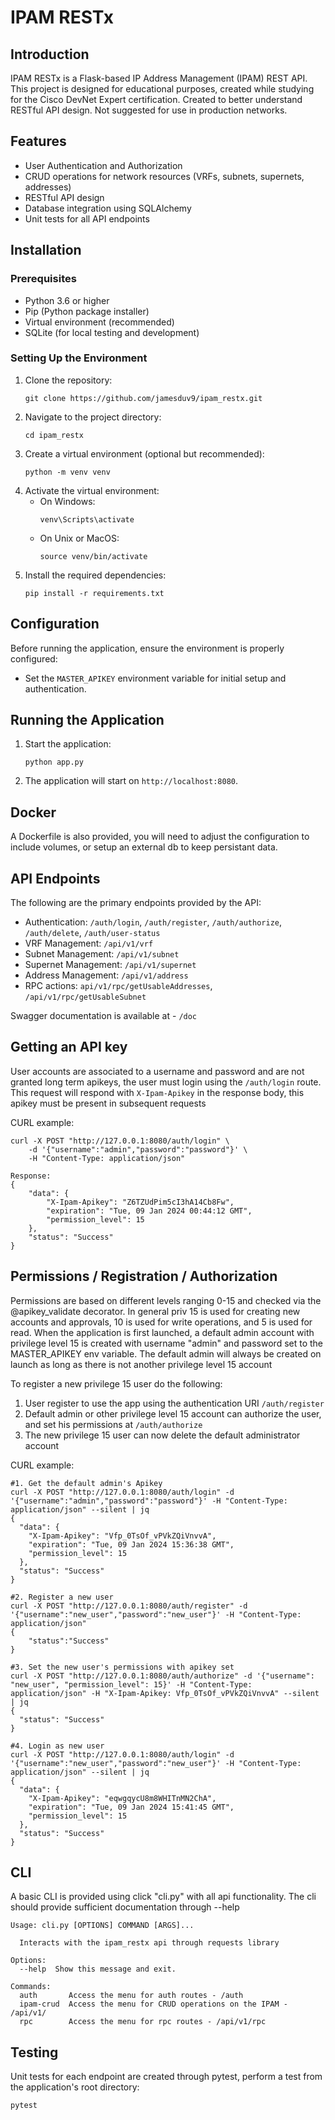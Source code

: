 # IPAM RESTx

## Introduction
IPAM RESTx is a Flask-based IP Address Management (IPAM) REST API. This project is designed for educational purposes, created while studying for the Cisco DevNet Expert certification. Created to better understand RESTful API design. Not suggested for use in production networks.

## Features
- User Authentication and Authorization
- CRUD operations for network resources (VRFs, subnets, supernets, addresses)
- RESTful API design
- Database integration using SQLAlchemy
- Unit tests for all API endpoints

## Installation

### Prerequisites
- Python 3.6 or higher
- Pip (Python package installer)
- Virtual environment (recommended)
- SQLite (for local testing and development)

### Setting Up the Environment
1. Clone the repository:
   ```
   git clone https://github.com/jamesduv9/ipam_restx.git
   ```
2. Navigate to the project directory:
   ```
   cd ipam_restx
   ```
3. Create a virtual environment (optional but recommended):
   ```
   python -m venv venv
   ```
4. Activate the virtual environment:
   - On Windows:
     ```
     venv\Scripts\activate
     ```
   - On Unix or MacOS:
     ```
     source venv/bin/activate
     ```
5. Install the required dependencies:
   ```
   pip install -r requirements.txt
   ```

## Configuration
Before running the application, ensure the environment is properly configured:
- Set the `MASTER_APIKEY` environment variable for initial setup and authentication.

## Running the Application
1. Start the application:
   ```
   python app.py
   ```
2. The application will start on `http://localhost:8080`.

## Docker
A Dockerfile is also provided, you will need to adjust the configuration to include volumes, or setup an external db to keep persistant data.

## API Endpoints
The following are the primary endpoints provided by the API:
- Authentication: `/auth/login`, `/auth/register`, `/auth/authorize`, `/auth/delete`, `/auth/user-status`
- VRF Management: `/api/v1/vrf`
- Subnet Management: `/api/v1/subnet`
- Supernet Management: `/api/v1/supernet`
- Address Management: `/api/v1/address`
- RPC actions: `api/v1/rpc/getUsableAddresses`, `/api/v1/rpc/getUsableSubnet`

Swagger documentation is available at - `/doc`

## Getting an API key
User accounts are associated to a username and password and are not granted long term apikeys, the user must login using the `/auth/login` route. This request will respond with `X-Ipam-Apikey` in the response body, this apikey must be present in subsequent requests

CURL example:
```
curl -X POST "http://127.0.0.1:8080/auth/login" \ 
    -d '{"username":"admin","password":"password"}' \
    -H "Content-Type: application/json"

Response:
{
    "data": {
        "X-Ipam-Apikey": "Z6TZUdPim5cI3hA14Cb8Fw",
        "expiration": "Tue, 09 Jan 2024 00:44:12 GMT",
        "permission_level": 15
    },
    "status": "Success"
}
```

## Permissions / Registration / Authorization
Permissions are based on different levels ranging 0-15 and checked via the @apikey_validate decorator. In general priv 15 is used for creating new accounts and approvals, 10 is used for write operations, and 5 is used for read. When the application is first launched, a default admin account with privilege level 15 is created with username "admin" and password set to the MASTER_APIKEY env variable. The default admin will always be created on launch as long as there is not another privilege level 15 account

To register a new privilege 15 user do the following:
1. User register to use the app using the authentication URI `/auth/register`
2. Default admin or other privilege level 15 account can authorize the user, and set his permissions at `/auth/authorize`
3. The new privilege 15 user can now delete the default administrator account

CURL example:
```
#1. Get the default admin's Apikey
curl -X POST "http://127.0.0.1:8080/auth/login" -d '{"username":"admin","password":"password"}' -H "Content-Type: application/json" --silent | jq
{
  "data": {
    "X-Ipam-Apikey": "Vfp_0TsOf_vPVkZQiVnvvA",
    "expiration": "Tue, 09 Jan 2024 15:36:38 GMT",
    "permission_level": 15
  },
  "status": "Success"
}

#2. Register a new user
curl -X POST "http://127.0.0.1:8080/auth/register" -d '{"username":"new_user","password":"new_user"}' -H "Content-Type: application/json"
{
    "status":"Success"
}

#3. Set the new user's permissions with apikey set
curl -X POST "http://127.0.0.1:8080/auth/authorize" -d '{"username": "new_user", "permission_level": 15}' -H "Content-Type: application/json" -H "X-Ipam-Apikey: Vfp_0TsOf_vPVkZQiVnvvA" --silent | jq
{
  "status": "Success"
}

#4. Login as new user
curl -X POST "http://127.0.0.1:8080/auth/login" -d '{"username":"new_user","password":"new_user"}' -H "Content-Type: application/json" --silent | jq
{
  "data": {
    "X-Ipam-Apikey": "eqwgqycU8m8WHITnMN2ChA",
    "expiration": "Tue, 09 Jan 2024 15:41:45 GMT",
    "permission_level": 15
  },
  "status": "Success"
}
```

## CLI
A basic CLI is provided using click "cli.py" with all api functionality. The cli should provide sufficient documentation through --help

```
Usage: cli.py [OPTIONS] COMMAND [ARGS]...

  Interacts with the ipam_restx api through requests library

Options:
  --help  Show this message and exit.

Commands:
  auth       Access the menu for auth routes - /auth
  ipam-crud  Access the menu for CRUD operations on the IPAM - /api/v1/
  rpc        Access the menu for rpc routes - /api/v1/rpc
```

## Testing
Unit tests for each endpoint are created through pytest, perform a test from the application's root directory:
```
pytest
```


